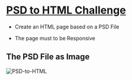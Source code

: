# [PSD to HTML Challenge](https://rogeroporta-psd.herokuapp.com/)

- Create an HTML page based on a PSD File

- The page must to be Responsive


## The PSD File as Image

![PSD-to-HTML](https://user-images.githubusercontent.com/31899798/137635015-34c24448-b218-4a47-9817-06a4ad551653.jpg)
